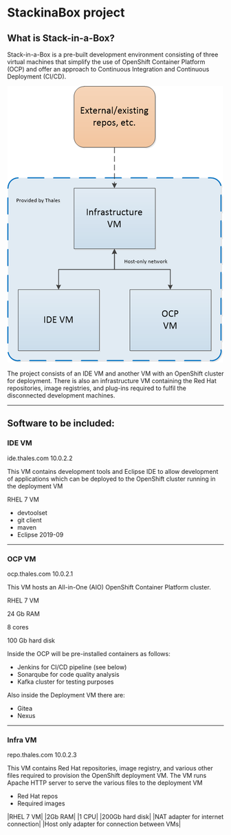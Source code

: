 # StackinaBox project

## What is Stack-in-a-Box?

Stack-in-a-Box is a pre-built development environment consisting of three virtual machines that simplify the use of OpenShift Container Platform (OCP) and offer an approach to Continuous Integration and Continuous Deployment (CI/CD).

![diagram](graphics/SIAB-infra-overview.png "SIAB")

The project consists of an IDE VM and another VM with an OpenShift cluster for deployment. There is also an infrastructure VM containing the Red Hat repositories, image registries, and plug-ins required to fulfil the disconnected development machines.

--------------------------------------

## Software to be included:

### IDE VM

ide.thales.com 10.0.2.2

This VM contains development tools and Eclipse IDE to allow development of applications which can be deployed to the OpenShift cluster running in the deployment VM

RHEL 7 VM
* devtoolset
* git client
* maven
* Eclipse 2019-09

--------------------------------------------

### OCP VM

ocp.thales.com 10.0.2.1

This VM hosts an All-in-One (AIO) OpenShift Container Platform cluster. 

RHEL 7 VM

24 Gb RAM

8 cores

100 Gb hard disk

Inside the OCP will be pre-installed containers as follows:

- Jenkins for CI/CD pipeline (see below)
- Sonarqube for code quality analysis
- Kafka cluster for testing purposes

Also inside the Deployment VM there are:

- Gitea
- Nexus

------------------------------------------

### Infra VM

repo.thales.com 10.0.2.3

This VM contains Red Hat repositories, image registry, and various other files required to provision the OpenShift deployment VM. The VM runs Apache HTTP server to serve the various files to the deployment VM

* Red Hat repos
* Required images

|RHEL 7 VM|
|2Gb RAM|
|1 CPU|
|200Gb hard disk|
|NAT adapter for internet connection|
|Host only adapter for connection between VMs|